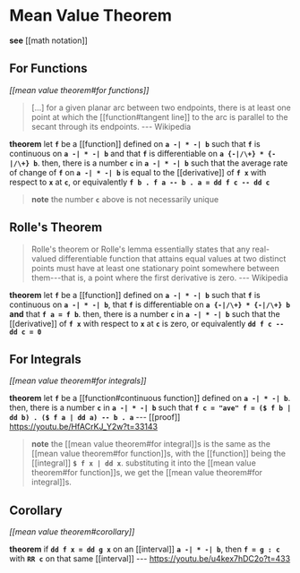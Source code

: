 # Mean Value Theorem

**see** [[math notation]]

## For Functions

_[[mean value theorem#for functions]]_

> [...] for a given planar arc between two endpoints, there is at least one point at which the [[function#tangent line]] to the arc is parallel to the secant through its endpoints. --- Wikipedia

**theorem** let **`f`** be a [[function]] defined on **`a -| * -| b`** such that **`f`** is continuous on **`a -| * -| b`** and that **`f`** is differentiable on **`a {-|/\+} * {-|/\+} b`**. then, there is a number **`c`** in **`a -| * -| b`** such that the average rate of change of **`f`** on **`a -| * -| b`** is equal to the [[derivative]] of **`f x`** with respect to **`x`** at **`c`**, or equivalently **`f b . f a -- b . a = dd f c -- dd c`**

> **note** the number **`c`** above is not necessarily unique

## Rolle's Theorem

> Rolle's theorem or Rolle's lemma essentially states that any real-valued differentiable function that attains equal values at two distinct points must have at least one stationary point somewhere between them---that is, a point where the first derivative is zero. --- Wikipedia

**theorem** let **`f`** be a [[function]] defined on **`a -| * -| b`** such that **`f`** is continuous on **`a -| * -| b`**, that **`f`** is differentiable on **`a {-|/\+} * {-|/\+} b`** **and** that **`f a = f b`**. then, there is a number **`c`** in **`a -| * -| b`** such that the [[derivative]] of **`f x`** with respect to **`x`** at **`c`** is zero, or equivalently **`dd f c -- dd c = 0`**

## For Integrals

_[[mean value theorem#for integrals]]_

**theorem** let **`f`** be a [[function#continuous function]] defined on **`a -| * -| b`**. then, there is a number **`c`** in **`a -| * -| b`** such that **`f c = "ave" f = ($ f b | dd b) . ($ f a | dd a) -- b . a`** --- [[proof]] <https://youtu.be/HfACrKJ_Y2w?t=33143>

> **note** the [[mean value theorem#for integral]]s is the same as the [[mean value theorem#for function]]s, with the [[function]] being the [[integral]] **`$ f x | dd x`**. substituting it into the [[mean value theorem#for function]]s, we get the [[mean value theorem#for integral]]s.

## Corollary

_[[mean value theorem#corollary]]_

**theorem** if **`dd f x = dd g x`** on an [[interval]] **`a -| * -| b`**, then **`f = g : c`** with **`RR c`** on that same [[interval]] --- <https://youtu.be/u4kex7hDC2o?t=433>
